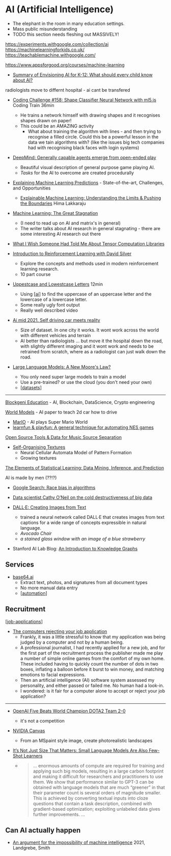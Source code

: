AI (Artificial Intelligence)
============================

* The elephant in the room in many education settings.
* Mass public misunderstanding
* TODO this section needs fleshing out MASSIVELY!

https://experiments.withgoogle.com/collection/ai
https://machinelearningforkids.co.uk/
https://teachablemachine.withgoogle.com/

https://www.appsforgood.org/courses/machine-learning

* [Summary of Envisioning AI for K-12: What should every child know about AI?](https://blog.teachcomputing.org/summary-of-what-should-every-child-know-about-ai/)

radiologists move to differnt hospital - ai cant be transfered

* [Coding Challenge #158: Shape Classifier Neural Network with ml5.js](https://www.youtube.com/watch?v=3MqJzMvHE3E) Coding Train 36min
    * He trains a network himself with drawing shapes and it recognises shapes drawn on paper!
    * This could be an AMAZING activity
        * What about training the algorithm with lines - and then trying to recognise a filled circle. Could this be a powerful lesson in the data we tain algorithms with? (like the issues big tech companies had with recognising black faces with login systems)

* [DeepMind: Generally capable agents emerge from open-ended play](https://deepmind.com/blog/article/generally-capable-agents-emerge-from-open-ended-play)
    * Beautiful visual description of general purpose game playing AI.
    * _Tasks_ for the AI to overcome are created procedurally

* [Explaining Machine Learning Predictions](https://explainml-tutorial.github.io/) - State-of-the-art, Challenges, and Opportunities
    * [Explainable Machine Learning: Understanding the Limits & Pushing the Boundaries](https://drive.google.com/file/d/1xn2dCDAeEEhB_rex202KxMPqIPj31fZ4/view) Hima Lakkaraju


* [Machine Learning: The Great Stagnation](https://marksaroufim.substack.com/p/machine-learning-the-great-stagnation)
    * (I need to read up on AI and matrix's in general)
    * The writer talks about AI research in general stagnating - there are some interesting AI research out there

* [What I Wish Someone Had Told Me About Tensor Computation Libraries](https://eigenfoo.xyz/tensor-computation-libraries/)

* [Introduction to Reinforcement Learning with David Silver](https://deepmind.com/learning-resources/-introduction-reinforcement-learning-david-silver)
    * Explore the concepts and methods used in modern reinforcement learning research.
    * 10 part course

* [Uppestcase and Lowestcase Letters](http://tom7.org/lowercase/) 12min
    * Using [[ai]] to find the uppercase of an uppercase letter and the lowercase of a lowercase letter.
    * Some really ugly font output
    * Really well described video

* [Ai mid 2021. Self driving car meets reality](https://blog.piekniewski.info/2021/05/12/ai-mid-2021/)
    * Size of dataset. In one city it works. It wont work across the world with different vehicles and terrain
    * AI better than radiologists ... but move it the hospital down the road, with slightly different imaging and it  wont work and needs to be retrained from scratch, where as a radiologist can just walk down the road.

* [Large Language Models: A New Moore's Law?](https://huggingface.co/blog/large-language-models)
    * You only need super large models to train a model
    * Use a pre-trained? or use the cloud (you don't need your own)
    * [[datasets]]

---


[Blockgeni Education](https://blockgeni.com/) - AI, Blockchain, DataScience, Crypto engineering

[World Models](https://adgefficiency.com/world-models/) - AI paper to teach 2d car how to drive

* [MarIO](https://www.youtube.com/watch?v=qv6UVOQ0F44) - AI plays Super Mario World
* [learnfun & playfun: A general technique for automating NES games](http://tom7.org/mario/)

[Open Source Tools & Data for Music Source Separation](https://source-separation.github.io/tutorial/landing.html)

* [Self-Organising Textures](https://distill.pub/selforg/2021/textures/)
    * Neural Cellular Automata Model of Pattern Formation
    * Growing textures


[The Elements of Statistical Learning: Data Mining, Inference, and Prediction](https://web.stanford.edu/~hastie/Papers/ESLII.pdf)

AI is made by men (??!?)

* [Google Search: Race bias in algorithms](https://www.google.com/search?q=race+bias+in+algorithms)
* [Data scientist Cathy O’Neil on the cold destructiveness of big data](https://qz.com/819245/data-scientist-cathy-oneil-on-the-cold-destructiveness-of-big-data/)

* [DALL·E: Creating Images from Text](https://openai.com/blog/dall-e/)
    * trained a neural network called DALL·E that creates images from text captions for a wide range of concepts expressible in natural language.
    * _Avocado Chair_
    * _a stained glass window with an image of a blue strawberry_

* Stanford AI Lab Blog: [An Introduction to Knowledge Graphs](http://ai.stanford.edu/blog/introduction-to-knowledge-graphs/)

Services
--------



* [base64.ai](https://base64.ai/)
    * Extract text, photos, and signatures from all document types
    * No more manual data entry
    * [[automation]]


Recruitment
-----------

[[job-applications]]

* [The computers rejecting your job application](https://www.bbc.co.uk/news/business-55932977)
    * Frankly, it was a little stressful to know that my application was being judged by a computer and not by a human being.
    * A professional journalist, I had recently applied for a new job, and for the first part of the recruitment process the publisher made me play a number of simple online games from the comfort of my own home. These included having to quickly count the number of dots in two boxes, inflating a balloon before it burst to win money, and matching emotions to facial expressions. 
    * Then an artificial intelligence (AI) software system assessed my personality, and either passed or failed me. No human had a look-in.
    * I wondered: is it fair for a computer alone to accept or reject your job application?

---

* [OpenAI Five Beats World Champion DOTA2 Team 2-0](https://www.youtube.com/watch?v=tfb6aEUMC04)
    * it's not a competition

* [NVIDIA Canvas](https://www.nvidia.com/en-gb/studio/canvas/)
    * From an MSpaint style image, create photorealistic landscapes

* [It’s Not Just Size That Matters: Small Language Models Are Also Few-Shot Learners](https://aclanthology.org/2021.naacl-main.185/)
    * > ... enormous amounts of compute are required for training and applying such big models, resulting in a large carbon footprint and making it difficult for researchers and practitioners to use them. We show that performance similar to GPT-3 can be obtained with language models that are much “greener” in that their parameter count is several orders of magnitude smaller. This is achieved by converting textual inputs into cloze questions that contain a task description, combined with gradient-based optimization; exploiting unlabeled data gives further improvements. ...


Can AI actually happen
----------------------

* [An argument for the impossibility of machine intelligence](https://arxiv.org/abs/2111.07765) 2021, Landgrebe, Smith


[//begin]: # "Autogenerated link references for markdown compatibility"
[ai]: ai.md "AI (Artificial Intelligence)"
[datasets]: datasets.md "datasets"
[automation]: automation.md "Automation"
[job-applications]: job-applications.md "Job Applications and Interviews"
[//end]: # "Autogenerated link references"